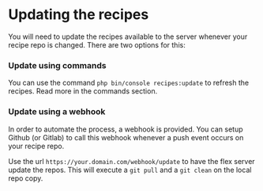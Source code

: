 # Updating the recipes

You will need to update the recipes available to the server whenever your recipe repo is changed. There are two options for this:

### Update using commands

You can use the command `php bin/console recipes:update` to refresh the recipes. Read more in the commands section.

### Update using a webhook

In order to automate the process, a webhook is provided. You can setup Github (or Gitlab) to call this webhook whenever a push event occurs on your recipe repo.

Use the url `https://your.domain.com/webhook/update` to have the flex server update the repos. This will execute a `git pull` and a `git clean` on the local repo copy.